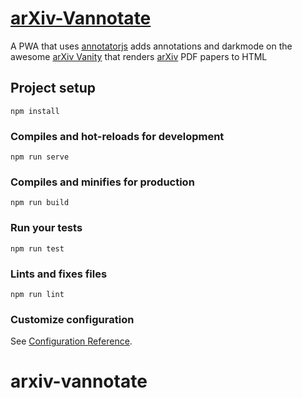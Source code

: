 # [arXiv-Vannotate](https://arxiv-vannotate.web.app)

A PWA that uses [annotatorjs](http://annotatorjs.org/) adds annotations and darkmode on the awesome [arXiv Vanity](https://www.arxiv-vanity.com/) that renders [arXiv](https://arxiv.org/) PDF papers to HTML

## Project setup

```
npm install
```

### Compiles and hot-reloads for development

```
npm run serve
```

### Compiles and minifies for production

```
npm run build
```

### Run your tests

```
npm run test
```

### Lints and fixes files

```
npm run lint
```

### Customize configuration

See [Configuration Reference](https://cli.vuejs.org/config/).

# arxiv-vannotate
